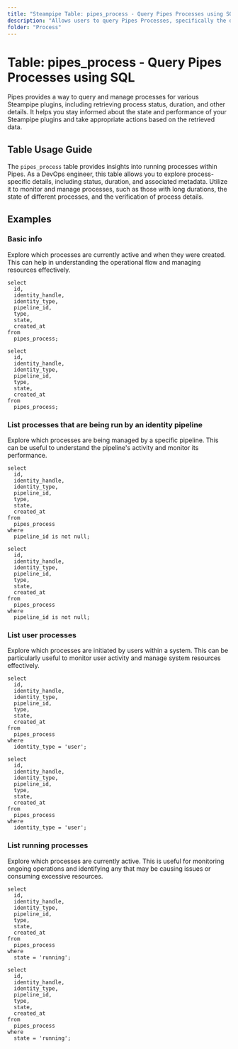 ```yaml
---
title: "Steampipe Table: pipes_process - Query Pipes Processes using SQL"
description: "Allows users to query Pipes Processes, specifically the data related to the running processes in the Pipes plugin, providing insights into the process status, duration, and other details."
folder: "Process"
---
```


# Table: pipes_process - Query Pipes Processes using SQL

Pipes provides a way to query and manage processes for various Steampipe plugins, including retrieving process status, duration, and other details. It helps you stay informed about the state and performance of your Steampipe plugins and take appropriate actions based on the retrieved data.

## Table Usage Guide

The `pipes_process` table provides insights into running processes within Pipes. As a DevOps engineer, this table allows you to explore process-specific details, including status, duration, and associated metadata. Utilize it to monitor and manage processes, such as those with long durations, the state of different processes, and the verification of process details.

## Examples

### Basic info
Explore which processes are currently active and when they were created. This can help in understanding the operational flow and managing resources effectively.

```sql+postgres
select
  id,
  identity_handle,
  identity_type,
  pipeline_id,
  type,
  state,
  created_at
from
  pipes_process;
```

```sql+sqlite
select
  id,
  identity_handle,
  identity_type,
  pipeline_id,
  type,
  state,
  created_at
from
  pipes_process;
```

### List processes that are being run by an identity pipeline
Explore which processes are being managed by a specific pipeline. This can be useful to understand the pipeline's activity and monitor its performance.

```sql+postgres
select
  id,
  identity_handle,
  identity_type,
  pipeline_id,
  type,
  state,
  created_at
from
  pipes_process
where
  pipeline_id is not null;
```

```sql+sqlite
select
  id,
  identity_handle,
  identity_type,
  pipeline_id,
  type,
  state,
  created_at
from
  pipes_process
where
  pipeline_id is not null;
```

### List user processes
Explore which processes are initiated by users within a system. This can be particularly useful to monitor user activity and manage system resources effectively.

```sql+postgres
select
  id,
  identity_handle,
  identity_type,
  pipeline_id,
  type,
  state,
  created_at
from
  pipes_process
where
  identity_type = 'user';
```

```sql+sqlite
select
  id,
  identity_handle,
  identity_type,
  pipeline_id,
  type,
  state,
  created_at
from
  pipes_process
where
  identity_type = 'user';
```

### List running processes
Explore which processes are currently active. This is useful for monitoring ongoing operations and identifying any that may be causing issues or consuming excessive resources.

```sql+postgres
select
  id,
  identity_handle,
  identity_type,
  pipeline_id,
  type,
  state,
  created_at
from
  pipes_process
where
  state = 'running';
```

```sql+sqlite
select
  id,
  identity_handle,
  identity_type,
  pipeline_id,
  type,
  state,
  created_at
from
  pipes_process
where
  state = 'running';
```